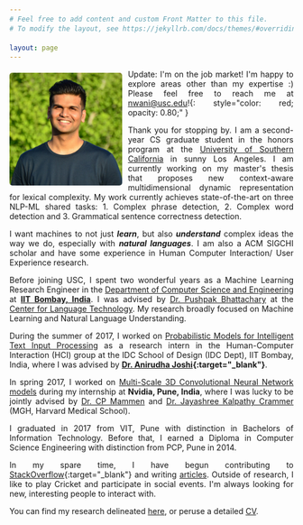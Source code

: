 ```yaml
---
# Feel free to add content and custom Front Matter to this file.
# To modify the layout, see https://jekyllrb.com/docs/themes/#overriding-theme-defaults

layout: page
---
```



<style>

.container {
  position: relative;
  display: inline-block;
  float: left;

  margin-right: 10px;
  margin-bottom: -10px;
/*  margin-left: 13px;*/
/*  margin-top: 1px;*/
}

.image {
  height: auto;
  margin-top: 6px; 
/*  margin-right: 7px; */
  margin-bottom: 7px;  
  height: 200px; 
/*  border: 5px; */
  border-radius: 5px;
}

.overlay {
  position: absolute;
  top: 0;
  bottom: 0;
  left: 0;
  right: 0;
  height: 100%;
  opacity: 0;
  transition: .5s ease;
}

.container:hover .overlay {
  opacity: 1;
}

body
{
  text-align: justify;
}

</style>


<div class="container">

  <img src="image2.jpg" alt="Nikhil Wani" class="image">

  <div class="overlay">

    <img src="image3.jpg" alt="Asli Nikhil Wani" class="image">

  </div> 

</div>

 Update: I'm on the job market! I'm happy to explore areas other than my expertise :) Please feel free to reach me at nwani@usc.edu!{: style="color: red; opacity: 0.80;" }

Thank you for stopping by. I am a second-year CS graduate student in the honors program at the [University of Southern California](https://www.usc.edu/) in sunny Los Angeles. I am currently working on my master's thesis that proposes new context-aware multidimensional dynamic representation for lexical complexity. My work currently achieves state-of-the-art on three NLP-ML shared tasks: 1. Complex phrase detection, 2. Complex word detection and 3. Grammatical sentence correctness detection.   

I want machines to not just ***learn***, but also ***understand*** complex ideas the way we do, especially with ***natural languages***.  I am also a ACM SIGCHI scholar and have some experience in Human Computer Interaction/ User Experience research.

Before joining USC, I spent two wonderful years as a Machine Learning Research Engineer in the [Department of Computer Science and Engineering](https://www.cse.iitb.ac.in/) at **[IIT Bombay, India](https://www.iitb.ac.in/)**. I was advised by [Dr. Pushpak Bhattachary](https://www.cse.iitb.ac.in/~pb/) at the [Center for Language Technology](http://www.cfilt.iitb.ac.in/). My research broadly focused on Machine Learning and Natural Language Understanding. 

During the summer of 2017, I worked on [Probabilistic Models for Intelligent Text Input Processing]() as a research intern in the Human-Computer Interaction (HCI) group at the IDC School of Design (IDC Dept), IIT Bombay, India, where I was advised by **[Dr. Anirudha Joshi](http://www.idc.iitb.ac.in/~anirudha/){:target="_blank"}**.

In spring 2017, I worked on [Multi-Scale 3D Convolutional Neural Network models]() during my internship at **Nvidia, Pune, India**, where I was lucky to be jointly advised by [Dr. CP Mammen](https://in.linkedin.com/in/cp-mammen-7690735) and [Dr. Jayashree Kalpathy Crammer](https://connects.catalyst.harvard.edu/Profiles/display/Person/102986) (MGH, Harvard Medical School).


I graduated in 2017 from VIT, Pune with distinction in Bachelors of Information Technology. Before that, I earned a Diploma in Computer Science Engineering with distinction from PCP, Pune in 2014.


In my spare time, I have begun contributing to [StackOverflow](https://stackoverflow.com/users/9370096/nikhil-wani.){:target="_blank"} and writing [articles](). Outside of research, I like to play Cricket and participate in social events. I'm always looking for new, interesting people to interact with.

You can find my research delineated [here](http://localhost:4000/research/), or peruse a detailed [CV](http://localhost:4000/research/).


